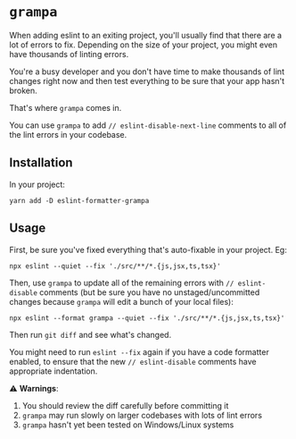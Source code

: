 # `grampa`

When adding eslint to an exiting project, you'll usually find that there are a lot of errors to fix. Depending on the size of your project, you might even have thousands of linting errors.

You're a busy developer and you don't have time to make thousands of lint changes right now and then test everything to be sure that your app hasn't broken.

That's where `grampa` comes in.

You can use `grampa` to add `// eslint-disable-next-line` comments to all of the lint errors in your codebase.

## Installation

In your project:

```
yarn add -D eslint-formatter-grampa
```

## Usage

First, be sure you've fixed everything that's auto-fixable in your project. Eg:

```
npx eslint --quiet --fix './src/**/*.{js,jsx,ts,tsx}'
```

Then, use `grampa` to update all of the remaining errors with `// eslint-disable` comments (but be sure you have no unstaged/uncommitted changes because `grampa` will edit a bunch of your local files):

```
npx eslint --format grampa --quiet --fix './src/**/*.{js,jsx,ts,tsx}'
```

Then run `git diff` and see what's changed.

You might need to run `eslint --fix` again if you have a code formatter enabled, to ensure that the new `// eslint-disable` comments have appropriate indentation.

⚠️ **Warnings**:
1. You should review the diff carefully before committing it
1. `grampa` may run slowly on larger codebases with lots of lint errors
1. `grampa` hasn't yet been tested on Windows/Linux systems